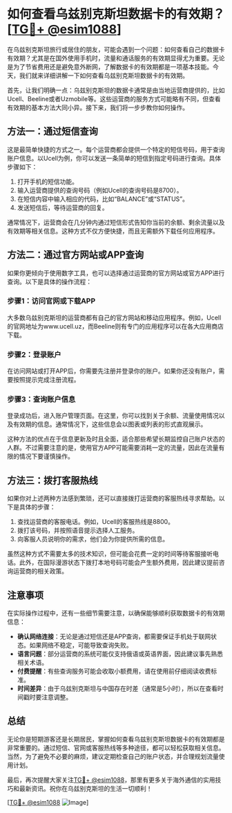 # 如何查看乌兹别克斯坦数据卡的有效期？[[TG💪+ @esim1088](https://t.me/s/esim1088)]

在乌兹别克斯坦旅行或居住的朋友，可能会遇到一个问题：如何查看自己的数据卡有效期？尤其是在国外使用手机时，流量和通话服务的有效期显得尤为重要。无论是为了节省费用还是避免意外断网，了解数据卡的有效期都是一项基本技能。今天，我们就来详细讲解一下如何查看乌兹别克斯坦数据卡的有效期。

首先，让我们明确一点：乌兹别克斯坦的数据卡通常是由当地运营商提供的，比如Ucell、Beeline或者Uzmobile等。这些运营商的服务方式可能略有不同，但查看有效期的基本方法大同小异。接下来，我们将一步步教你如何操作。

## 方法一：通过短信查询

这是最简单快捷的方式之一。每个运营商都会提供一个特定的短信号码，用于查询账户信息。以Ucell为例，你可以发送一条简单的短信到指定号码进行查询。具体步骤如下：

1. 打开手机的短信功能。
2. 输入运营商提供的查询号码（例如Ucell的查询号码是8700）。
3. 在短信内容中输入相应的代码，比如“BALANCE”或“STATUS”。
4. 发送短信后，等待运营商的回复。

通常情况下，运营商会在几分钟内通过短信形式告知你当前的余额、剩余流量以及有效期等相关信息。这种方式不仅方便快捷，而且无需额外下载任何应用程序。

## 方法二：通过官方网站或APP查询

如果你更倾向于使用数字工具，也可以选择通过运营商的官方网站或官方APP进行查询。以下是具体的操作流程：

### 步骤1：访问官网或下载APP
大多数乌兹别克斯坦的运营商都有自己的官方网站和移动应用程序。例如，Ucell的官网地址为www.ucell.uz，而Beeline则有专门的应用程序可以在各大应用商店下载。

### 步骤2：登录账户
在访问网站或打开APP后，你需要先注册并登录你的账户。如果你还没有账户，需要按照提示完成注册流程。

### 步骤3：查询账户信息
登录成功后，进入账户管理页面。在这里，你可以找到关于余额、流量使用情况以及有效期的信息。通常情况下，这些信息会以图表或列表的形式直观展示。

这种方法的优点在于信息更新及时且全面，适合那些希望长期监控自己账户状态的人群。不过需要注意的是，使用官方APP可能需要消耗一定的流量，因此在流量有限的情况下要谨慎操作。

## 方法三：拨打客服热线

如果你对上述两种方法感到繁琐，还可以直接拨打运营商的客服热线寻求帮助。以下是具体的步骤：

1. 查找运营商的客服电话。例如，Ucell的客服热线是8800。
2. 拨打该号码，并按照语音提示选择人工服务。
3. 向客服人员说明你的需求，他们会为你提供所需的信息。

虽然这种方式不需要太多的技术知识，但可能会花费一定的时间等待客服接听电话。此外，在国际漫游状态下拨打本地号码可能会产生额外费用，因此建议提前咨询运营商的相关政策。

## 注意事项

在实际操作过程中，还有一些细节需要注意，以确保能够顺利获取数据卡的有效期信息：

- **确认网络连接**：无论是通过短信还是APP查询，都需要保证手机处于联网状态。如果网络不稳定，可能导致查询失败。
- **语言问题**：部分运营商的系统可能仅支持俄语或英语界面，因此建议事先熟悉相关术语。
- **付费提醒**：有些查询服务可能会收取小额费用，请在使用前仔细阅读收费标准。
- **时间差异**：由于乌兹别克斯坦与中国存在时差（通常是5小时），所以在查看时间戳时要注意调整。

## 总结

无论你是短期游客还是长期居民，掌握如何查看乌兹别克斯坦数据卡的有效期都是非常重要的。通过短信、官网或客服热线等多种途径，都可以轻松获取相关信息。当然，为了避免不必要的麻烦，建议定期检查自己的账户状态，并合理规划流量使用计划。

最后，再次提醒大家关注[TG💪+ @esim1088](https://t.me/s/esim1088)，那里有更多关于海外通信的实用技巧和最新资讯。祝你在乌兹别克斯坦的生活一切顺利！

[[TG💪+ @esim1088](https://t.me/s/esim1088) ![Image](https://i.postimg.cc/4NQfJmqS/Snipaste-2025-05-13-00-14-12.png)]